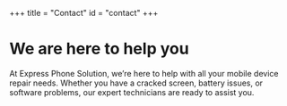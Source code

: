 +++
title = "Contact"
id = "contact"
+++

# We are here to help you

At Express Phone Solution, we’re here to help with all your mobile device repair needs. Whether you have a cracked screen, battery issues, or software problems, our expert technicians are ready to assist you.
